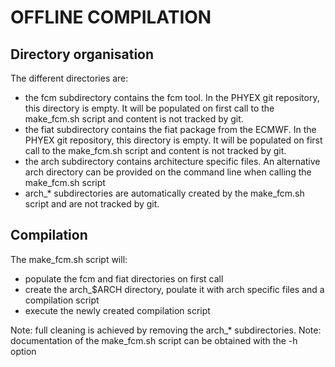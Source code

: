 # OFFLINE COMPILATION

## Directory organisation

The different directories are:
  - the fcm subdirectory contains the fcm tool. In the PHYEX git repository, this directory is empty.
    It will be populated on first call to the make\_fcm.sh script and content is not tracked by git.
  - the fiat subdirectory contains the fiat package from the ECMWF. In the PHYEX git repository, this directory is empty.
    It will be populated on first call to the make\_fcm.sh script and content is not tracked by git.
  - the arch subdirectory contains architecture specific files. An alternative arch directory can be
    provided on the command line when calling the make\_fcm.sh script
  - arch\_\* subdirectories are automatically created by the make\_fcm.sh script and are not tracked by git.

## Compilation

The make\_fcm.sh script will:
  - populate the fcm and fiat directories on first call
  - create the arch\_$ARCH directory, poulate it with arch specific files and a compilation script
  - execute the newly created compilation script

Note: full cleaning is achieved by removing the arch\_\* subdirectories.
Note: documentation of the make\_fcm.sh script can be obtained with the -h option

